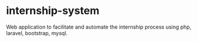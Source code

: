 # internship-system
Web application to facilitate and automate the internship process using php, laravel, bootstrap, mysql.
